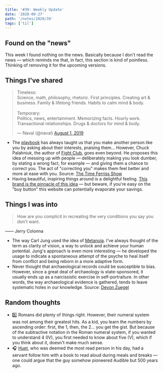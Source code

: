 ```yaml
---
title: '#39: Weekly Update'
date: '2020-09-27'
path: '/notes/2020/39'
tags: ['til']
---
```


## Found on the "news"

This week I found nothing on the news. Basically because I don't read the news — which reminds me that, in fact, this section is kind of pointless. Thinking of removing it for the upcoming versions.

## Things I've shared

<blockquote class="twitter-tweet"><p lang="en" dir="ltr">Timeless:<br>Science, math, philosophy, rhetoric. First principles. Creating art &amp; business. Family &amp; lifelong friends. Habits to calm mind &amp; body.<br><br>Temporary:<br>Politics, news, entertainment. Memorizing facts. Hourly work. Transactional relationships. Drugs &amp; doctors for mind &amp; body.</p>&mdash; Naval (@naval) <a href="https://twitter.com/naval/status/1156875235028635648?ref_src=twsrc%5Etfw">August 1, 2019</a></blockquote>

- The [playbook](/blog/2019/how-to-win-friends-and-influence-people) has always taught us that you make another person like you by asking about their interests, praising them... However, Chuck Palahniuk, the author of [Fight Club](/blog/2020/fight-club), goes even beyond. He proposes this idea of messing up with people — deliberately making you look dumber, by stating a wrong fact, for example — and giving them a chance to correct you. The act of "correcting you" makes them feel better and more at ease with you. Source: [The Time Ferriss Show](https://tim.blog/2020/09/02/chuck-palahniuk/)
- Having beautiful, inspiring things around is a delightful feeling. [This brand is the pinnacle of this idea](https://kinto-usa.com) — but beware, if you're easy on the "buy button" this website can potentially evaporate your savings.

## Things I was into

> How are you complicit in recreating the very conditions you say you don't want.

—— Jerry Colonna

- The way Carl Jung used the idea of [Metanoia](<https://en.wikipedia.org/wiki/Metanoia_(psychology)>). I've always thought of the term as clarity of vision, a way to unlock and achieve your human potential. Jung's approach is even more interesting — he developed the usage to indicate a spontaneous attempt of the psyche to heal itself from conflict and being reborn in a more adaptive form.
- Never thought that archaeological records could be susceptible to bias. However, since a great deal of archaeology is state-sponsored, it usually ends up as a narcissistic exercise in self-portraiture. In other words, the way archaeological evidence is gathered, tends to leave systematic holes in our knowledge. Source: [Devon Zuegel](https://devonzuegel.com/post/book-review-against-the-grain-by-james-c-scott)

## Random thoughts

- 5️⃣ Romans did plenty of things right. However, their numeral system was not among their greatest hits. As a kid, you learn the numbers by ascending order: first, the 1, then, the 2... you get the gist. But because of the subtractive notation in the Roman numeral system, if you wanted to understand 4 (IV), you first needed to know about five (V), which if you think about it, doesn't make much sense.
- 🎧 [Huet](https://en.wikipedia.org/wiki/Pierre_Daniel_Huet), who was deemed the most read person in his day, had a servant follow him with a book to read aloud during meals and breaks — one could argue that the guy somehow pioneered Audible but 500 years ago.
